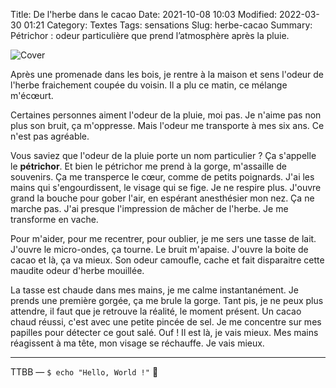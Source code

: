 Title: De l'herbe dans le cacao
Date: 2021-10-08 10:03
Modified: 2022-03-30 01:21
Category: Textes
Tags: sensations
Slug: herbe-cacao
Summary: Pétrichor : odeur particulière que prend l’atmosphère après la pluie.

![Cover]({static}/images/sad-1.png)

Après une promenade dans les bois, je rentre à la maison et sens l'odeur de l'herbe fraichement coupée du voisin.
Il a plu ce matin, ce mélange m'écœurt.

Certaines personnes aiment l'odeur de la pluie, moi pas. Je n'aime pas non plus son bruit, ça m'oppresse.
Mais l'odeur me transporte à mes six ans. Ce n'est pas agréable.

Vous saviez que l'odeur de la pluie porte un nom particulier ? Ça s'appelle le **pétrichor**.
Et bien le pétrichor me prend à la gorge, m'assaille de souvenirs. Ça me transperce le cœur, comme de petits poignards.
J'ai les mains qui s'engourdissent, le visage qui se fige. Je ne respire plus.
J'ouvre grand la bouche pour gober l'air, en espérant anesthésier mon nez. Ça ne marche pas.
J'ai presque l'impression de mâcher de l'herbe. Je me transforme en vache.

Pour m'aider, pour me recentrer, pour oublier, je me sers une tasse de lait.
J'ouvre le micro-ondes, ça tourne. Le bruit m'apaise. J'ouvre la boite de cacao et là, ça va mieux.
Son odeur camoufle, cache et fait disparaitre cette maudite odeur d'herbe mouillée.

La tasse est chaude dans mes mains, je me calme instantanément.
Je prends une première gorgée, ça me brule la gorge. Tant pis, je ne peux plus attendre, il faut que je retrouve la réalité, le moment présent.
Un cacao chaud réussi, c'est avec une petite pincée de sel. Je me concentre sur mes papilles pour détecter ce gout salé.
Ouf ! Il est là, je vais mieux.
Mes mains réagissent à ma tête, mon visage se réchauffe. Je vais mieux.

---
TTBB — `$ echo "Hello, World !"` 🐨
